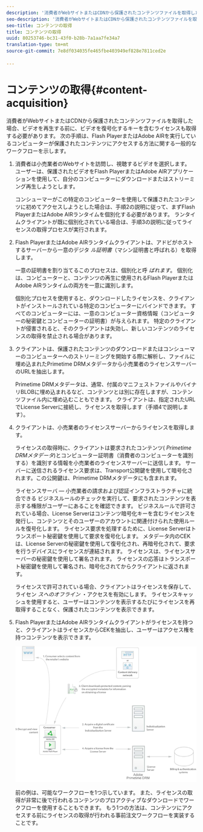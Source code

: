 ```yaml
---
description: '消費者がWebサイトまたはCDNから保護されたコンテンツファイルを取得した場合、ビデオを再生する前に、ビデオを復号化するキーを含むライセンスも取得する必要があります。 次の手順は、Flash PlayerまたはAdobe AIRを実行しているコンピューターが保護されたコンテンツにアクセスする方法に関する一般的なワークフローを示します '
seo-description: '消費者がWebサイトまたはCDNから保護されたコンテンツファイルを取得した場合、ビデオを再生する前に、ビデオを復号化するキーを含むライセンスも取得する必要があります。 次の手順は、Flash PlayerまたはAdobe AIRを実行しているコンピューターが保護されたコンテンツにアクセスする方法に関する一般的なワークフローを示します '
seo-title: コンテンツの取得
title: コンテンツの取得
uuid: 80253746-bc31-43f0-b28b-7a1aa7fe34a7
translation-type: tm+mt
source-git-commit: 7e8df034035fe465fbe403949ef828e7811ced2e

---
```



# コンテンツの取得{#content-acquisition}

消費者がWebサイトまたはCDNから保護されたコンテンツファイルを取得した場合、ビデオを再生する前に、ビデオを復号化するキーを含むライセンスも取得する必要があります。 次の手順は、Flash PlayerまたはAdobe AIRを実行しているコンピューターが保護されたコンテンツにアクセスする方法に関する一般的なワークフローを示します。

1. 消費者は小売業者のWebサイトを訪問し、視聴するビデオを選択します。 ユーザーは、保護されたビデオをFlash PlayerまたはAdobe AIRアプリケーションを使用して、自分のコンピューターにダウンロードまたはストリーミング再生しようとします。

   コンシューマーがこの特定のコンピューターを使用して保護されたコンテンツに初めてアクセスしようとした場合は、手順2の説明に従って、まずFlash PlayerまたはAdobe AIRランタイムを個別化する必要があります。 ランタイムクライアントが既に個別化されている場合は、手順3の説明に従ってライセンスの取得プロセスが実行されます。

1. Flash PlayerまたはAdobe AIRランタイムクライアントは、アドビがホストするサーバーから一意のデジタ *ル証明書*（マシン証明書と呼ばれる）を取得します。

   一意の証明書を割り当てるこのプロセスは、個別化と呼 *ばれます*。 個別化は、コンピューターと、コンテンツの再生に使用されるFlash PlayerまたはAdobe AIRランタイムの両方を一意に識別します。

   個別化プロセスを使用すると、ダウンロードしたライセンスを、クライアントがインストールされている特定のコンピューターにバインドできます。 すべてのコンピューターには、一意のコンピューター資格情報（コンピューターの秘密鍵とコンピューターの証明書）が与えられます。 特定のクライアントが侵害されると、そのクライアントは失効し、新しいコンテンツのライセンスの取得を禁止される場合があります。

1. クライアントは、保護されたコンテンツのダウンロードまたはコンシューマーのコンピューターへのストリーミングを開始する際に解析し、ファイルに埋め込まれたPrimetime DRMメタデータから小売業者のライセンスサーバーのURLを抽出します。

   Primetime DRMメタデータは、通常、付属のマニフェストファイルやバイナリBLOBに埋め込まれるなど、コンテンツとは別に存在しますが、コンテンツファイル内に埋め込むこともできます。 クライアントは、指定されたURLでLicense Serverに接続し、ライセンスを取得します（手順4で説明します）。
1. クライアントは、小売業者のライセンスサーバーからライセンスを取得します。

   ライセンスの取得時に、クライアントは要求されたコンテンツ( *Primetime DRMメタデータ*)とコンピューター証明書（消費者のコンピューターを識別する）を識別する情報を小売業者のライセンスサーバーに送信します。 サーバーに送信されるライセンス要求は、Transport公開鍵を使用して暗号化されます。この公開鍵は、Primetime DRMメタデータにも含まれます。

   ライセンスサーバ — 小売業者の請求および認証インフラストラクチャに統合できる ビジネスルールのチェックを実行して、要求されたコンテンツを表示する権限がユーザーにあることを確認できます。 ビジネスルールで許可されている場合、License Serverはコンテンツ暗号化キーを含むライセンスを発行し、コンテンツとそのユーザーのアカウントに関連付けられた使用ルールを復号化します。 ライセンス要求を処理するために、License Serverはトランスポート秘密鍵を使用して要求を復号化します。 メタデータ内のCEKは、License Serverの秘密鍵を使用して復号化され、再暗号化されて、要求を行うデバイスにライセンスが連結されます。 ライセンスは、ライセンスサーバーの秘密鍵を使用して署名されます。 ライセンスの応答はトランスポート秘密鍵を使用して署名され、暗号化されてからクライアントに返されます。

   ライセンスで許可されている場合、クライアントはライセンスを保存して、ライセン *スへのオフライン* ・アクセスを有効にします。 ライセンスキャッシュを使用すると、ユーザーはコンテンツを表示するたびにライセンスを再取得することなく、保護されたコンテンツを表示できます。

1. Flash PlayerまたはAdobe AIRランタイムクライアントがライセンスを持つと、クライアントはライセンスからCEKを抽出し、ユーザーはアクセス権を持つコンテンツを表示できます。

   <!--<a id="fig_s43_gc2_44"></a>-->

   ![](assets/FMRMS_fig01_web.png)

   前の例は、可能なワークフローを1つ示しています。 また、ライセンスの取得が非常に後で行われるコンテンツのプロアクティブなダウンロードでワークフローを使用することもできます。 もう1つの方法は、コンテンツにアクセスする前にライセンスの取得が行われる事前注文ワークフローを実装することです。

